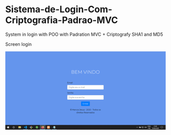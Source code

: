 # Sistema-de-Login-Com-Criptografia-Padrao-MVC

System in login with POO with Padration MVC + Criptografy SHA1 and MD5

Screen login 

<img src="projeto.png">
